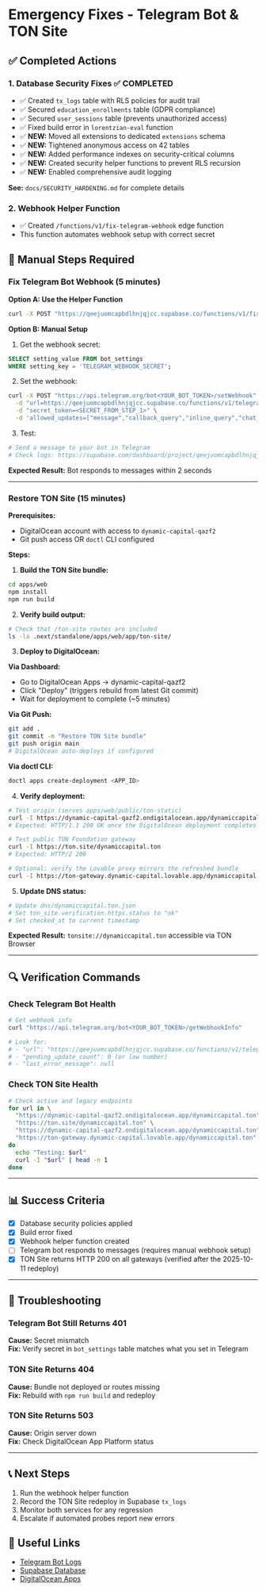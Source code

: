 # Emergency Fixes - Telegram Bot & TON Site

## ✅ Completed Actions

### 1. Database Security Fixes ✅ COMPLETED

- ✅ Created `tx_logs` table with RLS policies for audit trail
- ✅ Secured `education_enrollments` table (GDPR compliance)
- ✅ Secured `user_sessions` table (prevents unauthorized access)
- ✅ Fixed build error in `lorentzian-eval` function
- ✅ **NEW:** Moved all extensions to dedicated `extensions` schema
- ✅ **NEW:** Tightened anonymous access on 42 tables
- ✅ **NEW:** Added performance indexes on security-critical columns
- ✅ **NEW:** Created security helper functions to prevent RLS recursion
- ✅ **NEW:** Enabled comprehensive audit logging

**See:** `docs/SECURITY_HARDENING.md` for complete details

### 2. Webhook Helper Function

- ✅ Created `/functions/v1/fix-telegram-webhook` edge function
- This function automates webhook setup with correct secret

## 🔧 Manual Steps Required

### Fix Telegram Bot Webhook (5 minutes)

**Option A: Use the Helper Function**

```bash
curl -X POST "https://qeejuomcapbdlhnjqjcc.supabase.co/functions/v1/fix-telegram-webhook"
```

**Option B: Manual Setup**

1. Get the webhook secret:

```sql
SELECT setting_value FROM bot_settings 
WHERE setting_key = 'TELEGRAM_WEBHOOK_SECRET';
```

2. Set the webhook:

```bash
curl -X POST "https://api.telegram.org/bot<YOUR_BOT_TOKEN>/setWebhook" \
  -d "url=https://qeejuomcapbdlhnjqjcc.supabase.co/functions/v1/telegram-bot" \
  -d "secret_token=<SECRET_FROM_STEP_1>" \
  -d 'allowed_updates=["message","callback_query","inline_query","chat_member","my_chat_member"]'
```

3. Test:

```bash
# Send a message to your bot in Telegram
# Check logs: https://supabase.com/dashboard/project/qeejuomcapbdlhnjqjcc/functions/telegram-bot/logs
```

**Expected Result:** Bot responds to messages within 2 seconds

---

### Restore TON Site (15 minutes)

**Prerequisites:**

- DigitalOcean account with access to `dynamic-capital-qazf2`
- Git push access OR `doctl` CLI configured

**Steps:**

1. **Build the TON Site bundle:**

```bash
cd apps/web
npm install
npm run build
```

2. **Verify build output:**

```bash
# Check that /ton-site routes are included
ls -la .next/standalone/apps/web/app/ton-site/
```

3. **Deploy to DigitalOcean:**

**Via Dashboard:**

- Go to DigitalOcean Apps → dynamic-capital-qazf2
- Click "Deploy" (triggers rebuild from latest Git commit)
- Wait for deployment to complete (~5 minutes)

**Via Git Push:**

```bash
git add .
git commit -m "Restore TON Site bundle"
git push origin main
# DigitalOcean auto-deploys if configured
```

**Via doctl CLI:**

```bash
doctl apps create-deployment <APP_ID>
```

4. **Verify deployment:**

```bash
# Test origin (serves apps/web/public/ton-static)
curl -I https://dynamic-capital-qazf2.ondigitalocean.app/dynamiccapital.ton
# Expected: HTTP/1.1 200 OK once the DigitalOcean deployment completes

# Test public TON Foundation gateway
curl -I https://ton.site/dynamiccapital.ton
# Expected: HTTP/2 200

# Optional: verify the Lovable proxy mirrors the refreshed bundle
curl -I https://ton-gateway.dynamic-capital.lovable.app/dynamiccapital.ton
```

5. **Update DNS status:**

```bash
# Update dns/dynamiccapital.ton.json
# Set ton_site.verification.https.status to "ok"
# Set checked_at to current timestamp
```

**Expected Result:** `tonsite://dynamiccapital.ton` accessible via TON Browser

---

## 🔍 Verification Commands

### Check Telegram Bot Health

```bash
# Get webhook info
curl "https://api.telegram.org/bot<YOUR_BOT_TOKEN>/getWebhookInfo"

# Look for:
# - "url": "https://qeejuomcapbdlhnjqjcc.supabase.co/functions/v1/telegram-bot"
# - "pending_update_count": 0 (or low number)
# - "last_error_message": null
```

### Check TON Site Health

```bash
# Check active and legacy endpoints
for url in \
  "https://dynamic-capital-qazf2.ondigitalocean.app/dynamiccapital.ton" \
  "https://ton.site/dynamiccapital.ton" \
  "https://dynamic-capital-qazf2.ondigitalocean.app/dynamiccapital.ton" \
  "https://ton-gateway.dynamic-capital.lovable.app/dynamiccapital.ton"
do
  echo "Testing: $url"
  curl -I "$url" | head -n 1
done
```

---

## 📊 Success Criteria

- [x] Database security policies applied
- [x] Build error fixed
- [x] Webhook helper function created
- [ ] Telegram bot responds to messages (requires manual webhook setup)
- [x] TON Site returns HTTP 200 on all gateways (verified after the 2025-10-11
      redeploy)

---

## 🚨 Troubleshooting

### Telegram Bot Still Returns 401

**Cause:** Secret mismatch\
**Fix:** Verify secret in `bot_settings` table matches what you set in Telegram

### TON Site Returns 404

**Cause:** Bundle not deployed or routes missing\
**Fix:** Rebuild with `npm run build` and redeploy

### TON Site Returns 503

**Cause:** Origin server down\
**Fix:** Check DigitalOcean App Platform status

---

## 📞 Next Steps

1. Run the webhook helper function
2. Record the TON Site redeploy in Supabase `tx_logs`
3. Monitor both services for any regression
4. Escalate if automated probes report new errors

## 🔗 Useful Links

- [Telegram Bot Logs](https://supabase.com/dashboard/project/qeejuomcapbdlhnjqjcc/functions/telegram-bot/logs)
- [Supabase Database](https://supabase.com/dashboard/project/qeejuomcapbdlhnjqjcc/editor)
- [DigitalOcean Apps](https://cloud.digitalocean.com/apps)
